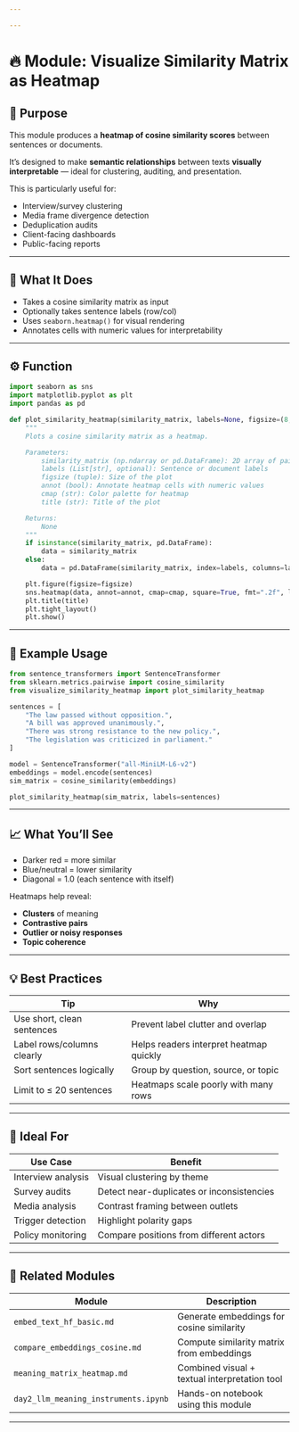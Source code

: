```yaml
---

---
```


# 🔥 Module: Visualize Similarity Matrix as Heatmap

## 📌 Purpose

This module produces a **heatmap of cosine similarity scores** between sentences or documents.

It’s designed to make **semantic relationships** between texts **visually interpretable** — ideal for clustering, auditing, and presentation.

This is particularly useful for:
- Interview/survey clustering
- Media frame divergence detection
- Deduplication audits
- Client-facing dashboards
- Public-facing reports

---

## 🧠 What It Does

- Takes a cosine similarity matrix as input
- Optionally takes sentence labels (row/col)
- Uses `seaborn.heatmap()` for visual rendering
- Annotates cells with numeric values for interpretability

---

## ⚙️ Function

```python
import seaborn as sns
import matplotlib.pyplot as plt
import pandas as pd

def plot_similarity_heatmap(similarity_matrix, labels=None, figsize=(8, 6), annot=True, cmap="coolwarm", title="Semantic Similarity Heatmap"):
    """
    Plots a cosine similarity matrix as a heatmap.

    Parameters:
        similarity_matrix (np.ndarray or pd.DataFrame): 2D array of pairwise cosine scores
        labels (List[str], optional): Sentence or document labels
        figsize (tuple): Size of the plot
        annot (bool): Annotate heatmap cells with numeric values
        cmap (str): Color palette for heatmap
        title (str): Title of the plot

    Returns:
        None
    """
    if isinstance(similarity_matrix, pd.DataFrame):
        data = similarity_matrix
    else:
        data = pd.DataFrame(similarity_matrix, index=labels, columns=labels)

    plt.figure(figsize=figsize)
    sns.heatmap(data, annot=annot, cmap=cmap, square=True, fmt=".2f", linewidths=0.5, cbar=True)
    plt.title(title)
    plt.tight_layout()
    plt.show()
```

---

## 🧪 Example Usage

```python
from sentence_transformers import SentenceTransformer
from sklearn.metrics.pairwise import cosine_similarity
from visualize_similarity_heatmap import plot_similarity_heatmap

sentences = [
    "The law passed without opposition.",
    "A bill was approved unanimously.",
    "There was strong resistance to the new policy.",
    "The legislation was criticized in parliament."
]

model = SentenceTransformer("all-MiniLM-L6-v2")
embeddings = model.encode(sentences)
sim_matrix = cosine_similarity(embeddings)

plot_similarity_heatmap(sim_matrix, labels=sentences)
```

---

## 📈 What You’ll See

- Darker red = more similar  
- Blue/neutral = lower similarity  
- Diagonal = 1.0 (each sentence with itself)

Heatmaps help reveal:
- **Clusters** of meaning
- **Contrastive pairs**
- **Outlier or noisy responses**
- **Topic coherence**

---

## 💡 Best Practices

| Tip | Why |
|-----|-----|
| Use short, clean sentences | Prevent label clutter and overlap |
| Label rows/columns clearly | Helps readers interpret heatmap quickly |
| Sort sentences logically | Group by question, source, or topic |
| Limit to ≤ 20 sentences | Heatmaps scale poorly with many rows |

---

## 🧠 Ideal For

| Use Case | Benefit |
|----------|---------|
| Interview analysis | Visual clustering by theme |
| Survey audits | Detect near-duplicates or inconsistencies |
| Media analysis | Contrast framing between outlets |
| Trigger detection | Highlight polarity gaps |
| Policy monitoring | Compare positions from different actors |

---

## 🧱 Related Modules

| Module                             | Description                                     |
|------------------------------------|-------------------------------------------------|
| `embed_text_hf_basic.md`           | Generate embeddings for cosine similarity       |
| `compare_embeddings_cosine.md`     | Compute similarity matrix from embeddings       |
| `meaning_matrix_heatmap.md`        | Combined visual + textual interpretation tool   |
| `day2_llm_meaning_instruments.ipynb` | Hands-on notebook using this module            |

---